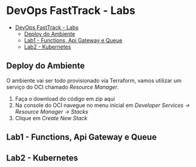 # DevOps FastTrack - Labs

- [DevOps FastTrack - Labs](#devops-fasttrack---labs)
  - [Deploy do Ambiente](#deploy-do-ambiente)
  - [Lab1 - Functions, Api Gateway e Queue](#lab1---functions-api-gateway-e-queue)
  - [Lab2 - Kubernetes](#lab2---kubernetes)

## Deploy do Ambiente

O ambiente vai ser todo provisionado via Terraform, vamos utilizar um serviço do OCI chamado *Resource Manager*.

1. Faça o download do código em zip aqui
2. Na console do OCI navegue no menu inicial em *Developer Services -> Resource Manager -> Stacks*
3. Clique em *Create New Stack*


## Lab1 - Functions, Api Gateway e Queue

## Lab2 - Kubernetes
